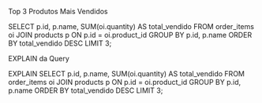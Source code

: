 Top 3 Produtos Mais Vendidos

SELECT p.id, p.name, SUM(oi.quantity) AS total_vendido
FROM order_items oi
JOIN products p ON p.id = oi.product_id
GROUP BY p.id, p.name
ORDER BY total_vendido DESC
LIMIT 3;

EXPLAIN da Query

EXPLAIN SELECT p.id, p.name, SUM(oi.quantity) AS total_vendido
FROM order_items oi
JOIN products p ON p.id = oi.product_id
GROUP BY p.id, p.name
ORDER BY total_vendido DESC
LIMIT 3;
